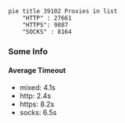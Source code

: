 
```mermaid
pie title 39102 Proxies in list
    "HTTP" : 27661
    "HTTPS": 9887
    "SOCKS" : 8164
```

### Some Info
#### Average Timeout

- mixed: 4.1s
- http: 2.4s
- https: 8.2s
- socks: 6.5s